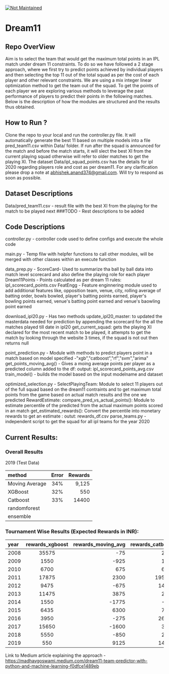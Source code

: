 [![Not Maintained](https://img.shields.io/badge/Maintenance%20Level-Not%20Maintained-yellow.svg)](https://gist.github.com/cheerfulstoic/d107229326a01ff0f333a1d3476e068d)
# Dream11
## Repo OverView
Aim is to select the team that would get the maximum total points in an IPL match under dream 11 constraints. To do so we have followed a 2 stage approach, where we first try to predict points achieved by individual players and then selecting the top 11 out of the total squad as per the cost of each player and other relevant constraints. We are using a mix integer linear optimization method to get the team out of the squad. To get the points of each player we are exploring various methods to leverage the past performance of players to predict their points in the following matches. Below is the description of how the modules are structured and the results thus obtained.

## How to Run ?
Clone the repo to your local and run the controller.py file. It will automatically generate the best 11 based on multiple models into a file pred_team11.csv within Data/ folder. If run after the squad is announced for the match and before the match starts, it will slect the best XI from the current playing squad otherwise will refer to older matches to get the playing XI. The dataset Data/ipl_squad_points.csv has the details for ipl 2020 regarding players role and cost as per dream11. 
For any clarification please drop a note at abhishek.anand374@gmail.com. Will try to respond as soon as possible.

## Dataset Descriptions
Data/pred_team11.csv - result file with the best XI from the playing for the match to be played next
###TODO - Rest descriptions to be added

## Code Descriptions
controller.py -  controller code used to define configs and execute the whole code

main.py - Temp filw with helpfer functions to call other modules, will be merged with other classes within an execute function

data_prep.py - ScoreCard- Used to summarize tha ball by ball data into match level scorecard and also define the playing role for each player
	       Dream11Points - Points calculated as per dream 11 rules: ipl_scorecard_points.csv
	       FeatEngg - Feature enginnering module used to add additional features like, opposition team, venue, city, rolling average of batting order, bowls bowled, 		player's batting points earned, player's bowling points earned, venue's batting point earned and venue's baowling point earned

download_ipl20.py - Has two methods update_ipl20_master: to updated the masterdata needed for prediction by appending the scorecard for the all the matches played till date 								in ipl20
				    get_current_squad: gets the playing XI declared for the most recent match to be played, it attempts to get the match by looking through 							   the website 3 times, if the squad is not out then returns null


point_prediction.py - Module with methods to predict players point in a match based on model specified -"xgb","catboost","rf","svm","arima"
		get_points_moving_avg() - Gives a moing average points per player as a predicted column added to the df: output: ipl_scorecard_points_avg.csv
		train_model() - builds the model based on the input modelname and dataset

optimized_selection.py - SelectPlayingTeam: Module to select 11 players out of the full squad based on the dream11 contraints and to get maximum total points from the game 				 based on actual match results and the one we predicted
			 RewardEstimate: compare_pred_vs_actual_points(): Module to estimate percentile of the predicted from the actual maximum points scored in an match
			 		 get_estimated_rewards(): Convert the percentile into monetary rewards to get an estimate : outut: rewards_df.csv
parse_teams.py - independent script to get the squad for all ipl teams for the year 2020					 
			 		
## Current Results: 

### Overall Results 
2019 (Test Data)

| method | Error | Rewards |
|:-----|:-------:|------:|
| Moving Average | 34% | 9,125 |
| XGBoost | 32% | 550 |
| Catboost | 33% | 14400 |
| randomforest | |  |
| ensemble |  |  |

### Tournament Wise Results (Expected Rewards in INR): 

| year | rewards_xgboost | rewards_moving_avg | rewards_catboost |
|:------|:----------:|----------------:|------------------------:|
| 2008 | 35575 | -75            | 2100 |
| 2009 | 1550 | -925           | 1000 |
| 2010 | 6700 | 675            | 6100 |
| 2011 | 17875 | 2300           | 195400 |
| 2012 | 9475 | -675           | 14025 |
| 2013 | 11475 | 3875           | 2200 |
| 2014 | 1550  | -1775          | -350 |
| 2015 | 6435 | 6300           | 7875 |
| 2016 | 3950 | -275           | 26825 |
| 2017 | 15650 | -1600          | 3550 |
| 2018 | 5550 | -850           | 2875 |
| 2019 | 550 | 9125           | 14400 |



Link to Medium article explaining the approach - https://madhavgoswami.medium.com/dream11-team-predictor-with-python-and-machine-learning-f0dfce1489eb

					
			  		


